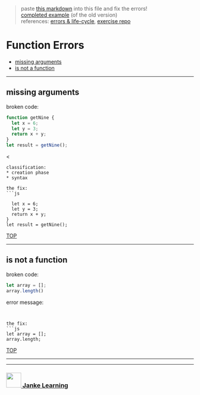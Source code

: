 > paste [this markdown](https://raw.githubusercontent.com/janke-learning/errors/master/functions.md) into this file and fix the errors!  
> [completed example](https://github.com/AlfiYusrina/hyf-javascript1/blob/master/week1/errors_solutions.MD) (of the old version)  
> references: [errors & life-cycle](https://github.com/janke-learning/errors-and-life-cycle), [exercise repo](https://github.com/janke-learning/errors)

# Function Errors

* [missing arguments](#missing-arguments)
* [is not a function](#is-not-a-function)

---

## missing arguments

broken code:
```js
function getNine {
  let x = 6;
  let y = 3;
  return x + y;
}
let result = getNine();
```
<
```
classification:
* creation phase
* syntax

the fix:
```js

  let x = 6;
  let y = 3;
  return x + y;
}
let result = getNine();
```


[TOP](#function-errors)

---

## is not a function

broken code:
```js
let array = [];
array.length()
```
error message:
```


the fix:
```js
let array = [];
array.length;
```


[TOP](#function-errors)


___
___
### <a href="http://janke-learning.org" target="_blank"><img src="https://user-images.githubusercontent.com/18554853/50098409-22575780-021c-11e9-99e1-962787adaded.png" width="40" height="40"></img> Janke Learning</a>
